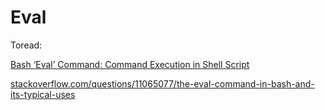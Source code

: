 # Eval 

Toread:


 [Bash ‘Eval’ Command: Command Execution in Shell Script](https://ioflood.com/blog/bash-eval/#:~:text=A%20Beginner's%20Guide-,The%20bash%20eval%20command%20is%20a%20built%2Din%20function%20that,how%20to%20use%20it%20safely.)

 [stackoverflow.com/questions/11065077/the-eval-command-in-bash-and-its-typical-uses](https://stackoverflow.com/questions/11065077/the-eval-command-in-bash-and-its-typical-uses)